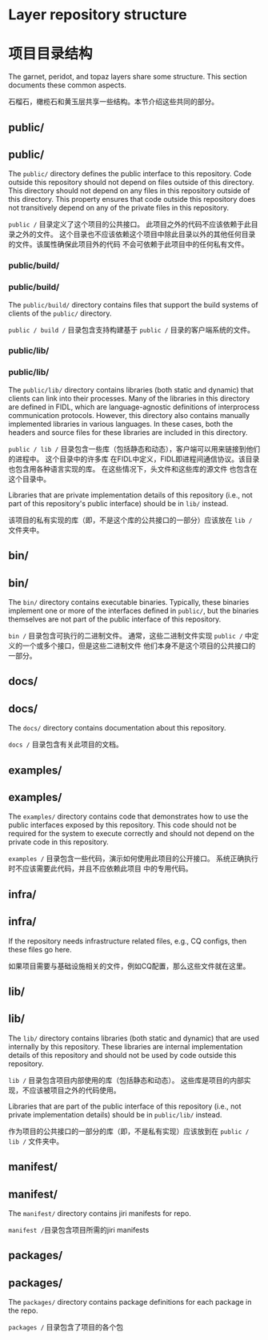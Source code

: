 # Layer repository structure
# 项目目录结构

The garnet, peridot, and topaz layers share some structure.
This section documents these common aspects.

石榴石，橄榄石和黄玉层共享一些结构。本节介绍这些共同的部分。


## public/
## public/

The `public/` directory defines the public interface to this repository. Code
outside this repository should not depend on files outside of this directory.
This directory should not depend on any files in this repository outside of this
directory. This property ensures that code outside this repository does not
transitively depend on any of the private files in this repository.

`public /` 目录定义了这个项目的公共接口。 此项目之外的代码不应该依赖于此目录之外的文件。
这个目录也不应该依赖这个项目中除此目录以外的其他任何目录的文件。该属性确保此项目外的代码
不会可依赖于此项目中的任何私有文件。

### public/build/
### public/build/

The `public/build/` directory contains files that support the build systems of
clients of the `public/` directory.

`public / build /` 目录包含支持构建基于 `public /` 目录的客户端系统的文件。

### public/lib/
### public/lib/

The `public/lib/` directory contains libraries (both static and dynamic) that
clients can link into their processes. Many of the libraries in this directory
are defined in FIDL, which are language-agnostic definitions of interprocess
communication protocols. However, this directory also contains manually
implemented libraries in various languages. In these cases, both the headers and
source files for these libraries are included in this directory.

`public / lib /` 目录包含一些库（包括静态和动态），客户端可以用来链接到他们的进程中。 这个目录中的许多库
在FIDL中定义，FIDL即进程间通信协议。该目录也包含用各种语言实现的库。 在这些情况下，头文件和这些库的源文件
也包含在这个目录中。


Libraries that are private implementation details of this repository (i.e., not
part of this repository's public interface) should be in `lib/` instead.

该项目的私有实现的库（即，不是这个库的公共接口的一部分）应该放在 `lib /` 文件夹中。

## bin/
## bin/

The `bin/` directory contains executable binaries. Typically, these binaries
implement one or more of the interfaces defined in `public/`, but the binaries
themselves are not part of the public interface of this repository.

`bin /` 目录包含可执行的二进制文件。 通常，这些二进制文件实现 `public /` 中定义的一个或多个接口，但是这些二进制文件
他们本身不是这个项目的公共接口的一部分。

## docs/
## docs/

The `docs/` directory contains documentation about this repository.

`docs /` 目录包含有关此项目的文档。

## examples/
## examples/

The `examples/` directory contains code that demonstrates how to use the public
interfaces exposed by this repository. This code should not be required for the
system to execute correctly and should not depend on the private code in this
repository.


`examples /` 目录包含一些代码，演示如何使用此项目的公开接口。 系统正确执行时不应该需要此代码，并且不应依赖此项目
中的专用代码。

## infra/
## infra/

If the repository needs infrastructure related files, e.g., CQ configs,
then these files go here.

如果项目需要与基础设施相关的文件，例如CQ配置，那么这些文件就在这里。

## lib/
## lib/

The `lib/` directory contains libraries (both static and dynamic) that are used
internally by this repository. These libraries are internal implementation
details of this repository and should not be used by code outside this
repository.


`lib /` 目录包含项目内部使用的库（包括静态和动态）。 这些库是项目的内部实现，不应该被项目之外的代码使用。

Libraries that are part of the public interface of this repository (i.e., not
private implementation details) should be in `public/lib/` instead.

作为项目的公共接口的一部分的库（即，不是私有实现）应该放到在 `public / lib /` 文件夹中。

## manifest/
## manifest/

The `manifest/` directory contains jiri manifests for repo.

`manifest /`目录包含项目所需的jiri manifests

## packages/
## packages/

The `packages/` directory contains package definitions for each
package in the repo.

`packages /` 目录包含了项目的各个包
